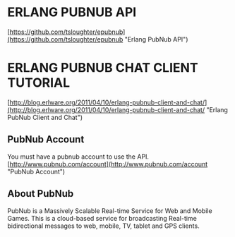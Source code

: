 ERLANG PUBNUB API
=================
[https://github.com/tsloughter/epubnub](https://github.com/tsloughter/epubnub "Erlang PubNub API")

ERLANG PUBNUB CHAT CLIENT TUTORIAL
==================================
[http://blog.erlware.org/2011/04/10/erlang-pubnub-client-and-chat/](http://blog.erlware.org/2011/04/10/erlang-pubnub-client-and-chat/ "Erlang PubNub Client and Chat")

PubNub Account
--------------
You must have a pubnub account to use the API.
[http://www.pubnub.com/account](http://www.pubnub.com/account "PubNub Account")

About PubNub
------------
PubNub is a Massively Scalable Real-time Service for Web and Mobile Games.
This is a cloud-based service for broadcasting Real-time bidirectional
messages to web, mobile, TV, tablet and GPS clients.

